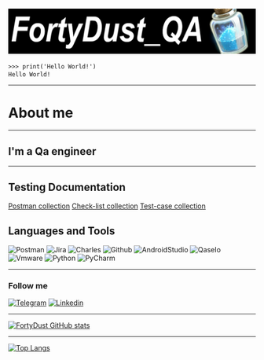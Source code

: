 [![Header](https://github.com/FortyDust/fortydust/blob/main/assets/cover.png)](https://github.com/FortyDust)

```
>>> print('Hello World!')
Hello World!
```
<hr>

# About me
<hr>

## I'm a Qa engineer
<hr>

## Testing Documentation
[Postman collection](https://github.com/FortyDust/postman_collection)
[Check-list collection](https://github.com/FortyDust/check-list_collection)
[Test-case collection](https://github.com/FortyDust/https://github.com/FortyDust/test-case_collection)

## Languages and Tools
![Postman](https://img.shields.io/badge/Postman-090909?style=for-the-badge&logo=postman)
![Jira](https://img.shields.io/badge/Jira-090909?style=for-the-badge&logo=Jira&logoColor=5ebaf7)
![Charles](https://img.shields.io/badge/Charles-090909?style=for-the-badge&logo=charlesproxy)
![Github](https://img.shields.io/badge/GitHub-090909?style=for-the-badge&logo=github&logoColor=f7c95e)
![AndroidStudio](https://img.shields.io/badge/AndroidStudio-090909?style=for-the-badge&logo=androidstudio)
![QaseIo](https://img.shields.io/badge/QaseIo-090909?style=for-the-badge&logo=qaseio)
![Vmware](https://img.shields.io/badge/vmware-090909?style=for-the-badge&logo=vmware)
![Python](https://img.shields.io/badge/Python-090909?style=for-the-badge&logo=python)
![PyCharm](https://img.shields.io/badge/PyCharm-090909?style=for-the-badge&logo=pycharm&logoColor=bdf75e)
<hr>

### Follow me
[![Telegram](https://img.shields.io/badge/Telegram-090909?style=for-the-badge&logo=telegram)](https://t.me/FD_SergeyIT)
[![Linkedin](https://img.shields.io/badge/Linkedin-090909?style=for-the-badge&logo=linkedin)]()
<hr>

[![FortyDust GitHub stats](https://github-readme-stats.vercel.app/api?username=fortydust&count_private=true&show_icons=true&theme=tokyonight)](https://github.com/fortydust/github-readme-stats)
<hr>

[![Top Langs](https://github-readme-stats.vercel.app/api/top-langs/?username=fortydust&layout=compact)](https://github.com/fortydust/github-readme-stats)
